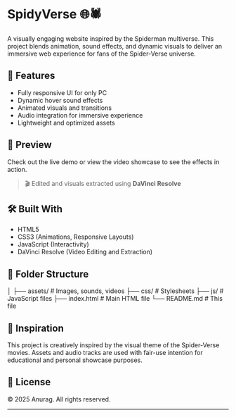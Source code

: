 # SpidyVerse 🌐🕷️

A visually engaging website inspired by the Spiderman multiverse. This project blends animation, sound effects, and dynamic visuals to deliver an immersive web experience for fans of the Spider-Verse universe.

## 🚀 Features

- Fully responsive UI for only PC
- Dynamic hover sound effects
- Animated visuals and transitions
- Audio integration for immersive experience
- Lightweight and optimized assets

## 📸 Preview

Check out the live demo or view the video showcase to see the effects in action.

> 🎬 Edited and visuals extracted using **DaVinci Resolve**

## 🛠️ Built With

- HTML5
- CSS3 (Animations, Responsive Layouts)
- JavaScript (Interactivity)
- DaVinci Resolve (Video Editing and Extraction)

## 📁 Folder Structure

│
├── assets/ # Images, sounds, videos
├── css/ # Stylesheets
├── js/ # JavaScript files
├── index.html # Main HTML file
└── README.md # This file


## 🧠 Inspiration

This project is creatively inspired by the visual theme of the Spider-Verse movies. Assets and audio tracks are used with fair-use intention for educational and personal showcase purposes.

## 📜 License

© 2025 Anurag. All rights reserved.

---

<!-- Developed by Anurag Mishra -->
